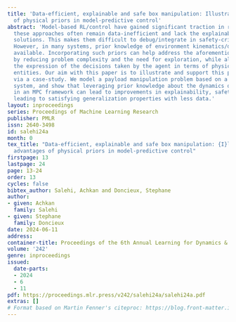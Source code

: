 ```yaml
---
title: 'Data-efficient, explainable and safe box manipulation: Illustrating the advantages
  of physical priors in model-predictive control'
abstract: 'Model-based RL/control have gained significant traction in robotics. Yet,
  these approaches often remain data-inefficient and lack the explainability of hand-engineered
  solutions. This makes them difficult to debug/integrate in safety-critical settings.
  However, in many systems, prior knowledge of environment kinematics/dynamics is
  available. Incorporating such priors can help address the aforementioned problems
  by reducing problem complexity and the need for exploration, while also facilitating
  the expression of the decisions taken by the agent in terms of physically meaningful
  entities. Our aim with this paper is to illustrate and support this point of view
  via a case-study. We model a payload manipulation problem based on a real robotic
  system, and show that leveraging prior knowledge about the dynamics of the environment
  in an MPC framework can lead to improvements in explainability, safety and data-efficiency,
  leading to satisfying generalization properties with less data.'
layout: inproceedings
series: Proceedings of Machine Learning Research
publisher: PMLR
issn: 2640-3498
id: salehi24a
month: 0
tex_title: "Data-efficient, explainable and safe box manipulation: {I}llustrating the
  advantages of physical priors in model-predictive control"
firstpage: 13
lastpage: 24
page: 13-24
order: 13
cycles: false
bibtex_author: Salehi, Achkan and Doncieux, Stephane
author:
- given: Achkan
  family: Salehi
- given: Stephane
  family: Doncieux
date: 2024-06-11
address:
container-title: Proceedings of the 6th Annual Learning for Dynamics & Control Conference
volume: '242'
genre: inproceedings
issued:
  date-parts:
  - 2024
  - 6
  - 11
pdf: https://proceedings.mlr.press/v242/salehi24a/salehi24a.pdf
extras: []
# Format based on Martin Fenner's citeproc: https://blog.front-matter.io/posts/citeproc-yaml-for-bibliographies/
---
```

